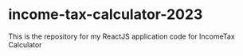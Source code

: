 # income-tax-calculator-2023
This is the repository for my ReactJS application code for IncomeTax Calculator 
